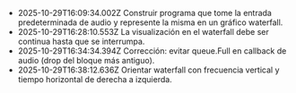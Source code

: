 - 2025-10-29T16:09:34.002Z Construir programa que tome la entrada predeterminada de audio y represente la misma en un gráfico waterfall.
- 2025-10-29T16:28:10.553Z La visualización en el waterfall debe ser continua hasta que se interrumpa.
- 2025-10-29T16:34:34.394Z Corrección: evitar queue.Full en callback de audio (drop del bloque más antiguo).
- 2025-10-29T16:38:12.636Z Orientar waterfall con frecuencia vertical y tiempo horizontal de derecha a izquierda.
